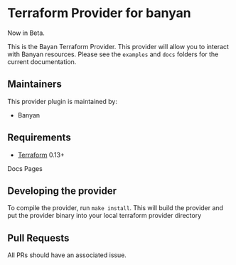 Terraform Provider for banyan
==================

Now in Beta. 

This is the Bayan Terraform Provider. This provider will allow you to interact with Banyan resources. 
Please see the `examples` and `docs` folders for the current documentation.

Maintainers
-----------

This provider plugin is maintained by:

* Banyan

Requirements
------------

- [Terraform](https://www.terraform.io/downloads.html) 0.13+

Docs Pages

Developing the provider
---------------------------

To compile the provider, run `make install`.
This will build the provider and put the provider binary into your local terraform provider directory

Pull Requests
-------------------------------

All PRs should have an associated issue.